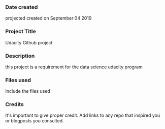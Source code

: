 ### Date created
projected created on September 04 2019
### Project Title
Udacity Github project

### Description
this project is a requirement for the data science udacity program

### Files used
Include the files used

### Credits
It's important to give proper credit. Add links to any repo that inspired you or blogposts you consulted.

